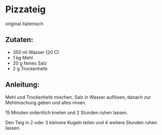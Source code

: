 Pizzateig
===
original italienisch

Zutaten:
---
- 350 ml Wasser (20 C)
- 1 kg Mehl
- 20 g feines Salz
- 2 g Trockenhefe

Anleitung:
---
Mehl und Trockenhefe mischen, Salz in Wasser auflösen, danach zur Mehlmischung geben und alles mixen.

15 Minuten ordentlich kneten und 2 Stunden ruhen lassen.

Den Teig in 2 oder 3 kleinere Kugeln teilen und 4 weitere Stunden ruhen lassen.
